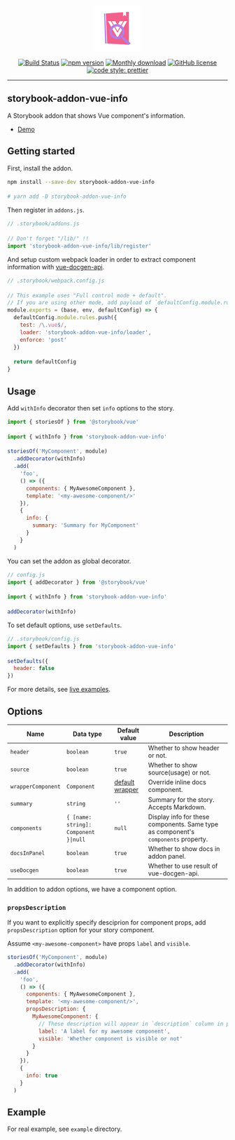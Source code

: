<div align="center">
  
  <img src="./assets/logo.png" width="104" alt="logo">
  <br/>

[![Build Status](https://travis-ci.com/pocka/storybook-addon-vue-info.svg?branch=master)](https://travis-ci.com/pocka/storybook-addon-vue-info)
[![npm version](https://badge.fury.io/js/storybook-addon-vue-info.svg)](https://badge.fury.io/js/storybook-addon-vue-info)
[![Monthly download](https://img.shields.io/npm/dm/storybook-addon-vue-info.svg)](https://www.npmjs.com/package/storybook-addon-vue-info)
[![GitHub license](https://img.shields.io/github/license/pocka/storybook-addon-vue-info.svg)](https://github.com/pocka/storybook-addon-vue-info/blob/master/LICENSE)
[![code style: prettier](https://img.shields.io/badge/code_style-prettier-ff69b4.svg)](https://github.com/prettier/prettier)

</div>

<hr/>

## storybook-addon-vue-info

A Storybook addon that shows Vue component's information.

- [Demo][live examples]

## Getting started

First, install the addon.

```sh
npm install --save-dev storybook-addon-vue-info

# yarn add -D storybook-addon-vue-info
```

Then register in `addons.js`.

```js
// .storybook/addons.js

// Don't forget "/lib/" !!
import 'storybook-addon-vue-info/lib/register'
```

And setup custom webpack loader in order to extract component information with [vue-docgen-api](https://github.com/vue-styleguidist/vue-docgen-api).

```js
// .storybook/webpack.config.js

// This example uses "Full control mode + default".
// If you are using other mode, add payload of `defaultConfig.module.rules.push` to rules list.
module.exports = (base, env, defaultConfig) => {
  defaultConfig.module.rules.push({
    test: /\.vue$/,
    loader: 'storybook-addon-vue-info/loader',
    enforce: 'post'
  })

  return defaultConfig
}
```

## Usage

Add `withInfo` decorator then set `info` options to the story.

```js
import { storiesOf } from '@storybook/vue'

import { withInfo } from 'storybook-addon-vue-info'

storiesOf('MyComponent', module)
  .addDecorator(withInfo)
  .add(
    'foo',
    () => ({
      components: { MyAwesomeComponent },
      template: '<my-awesome-component/>'
    }),
    {
      info: {
        summary: 'Summary for MyComponent'
      }
    }
  )
```

You can set the addon as global decorator.

```js
// config.js
import { addDecorator } from '@storybook/vue'

import { withInfo } from 'storybook-addon-vue-info'

addDecorator(withInfo)
```

To set default options, use `setDefaults`.

```js
// .storybook/config.js
import { setDefaults } from 'storybook-addon-vue-info'

setDefaults({
  header: false
})
```

For more details, see [live examples].

## Options

| Name               | Data type                             | Default value                                       | Description                                                                        |
| ------------------ | ------------------------------------- | --------------------------------------------------- | ---------------------------------------------------------------------------------- |
| `header`           | `boolean`                             | `true`                                              | Whether to show header or not.                                                     |
| `source`           | `boolean`                             | `true`                                              | Whether to show source(usage) or not.                                              |
| `wrapperComponent` | `Component`                           | [default wrapper](src/components/Wrapper/index.vue) | Override inline docs component.                                                    |
| `summary`          | `string`                              | `''`                                                | Summary for the story. Accepts Markdown.                                           |
| `components`       | `{ [name: string]: Component }\|null` | `null`                                              | Display info for these components. Same type as component's `components` property. |
| `docsInPanel`      | `boolean`                             | `true`                                              | Whether to show docs in addon panel.                                               |
| `useDocgen`        | `boolean`                             | `true`                                              | Whether to use result of vue-docgen-api.                                           |

In addition to addon options, we have a component option.

### `propsDescription`

If you want to explicitly specify desciprion for component props, add `propsDescription` option for your story component.

Assume `<my-awesome-component>` have props `label` and `visible`.

```js
storiesOf('MyComponent', module)
  .addDecorator(withInfo)
  .add(
    'foo',
    () => ({
      components: { MyAwesomeComponent },
      template: '<my-awesome-component/>',
      propsDescription: {
        MyAwesomeComponent: {
          // These description will appear in `description` column in props table
          label: 'A label for my awesome component',
          visible: 'Whether component is visible or not'
        }
      }
    }),
    {
      info: true
    }
  )
```

## Example

For real example, see `example` directory.

[live examples]: https://deploy-preview-66--storybook-addon-vue-info.netlify.com/?selectedKind=Examples%2FBasic%20usage&selectedStory=Simple%20example&full=0&addons=1&stories=1&panelRight=1&addonPanel=STORYBOOK_ADDON_VUE_INFO%2Fpanel&https%3A%2F%2Fdeploy-preview-66--storybook-addon-vue-info.netlify.com%2F%3FselectedKind=Examples%2FBasic%20usage
